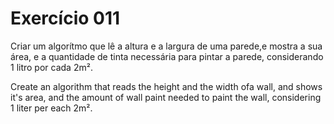 # Exercício 011

Criar um algorítmo que lê a altura e a largura de uma parede,e mostra a sua área, e a quantidade de tinta necessária para pintar a parede, considerando 1 litro por cada 2m².

Create an algorithm that reads the height and the width ofa wall, and shows it's area, and the amount of wall paint needed to paint the wall, considering 1 liter per each 2m².
